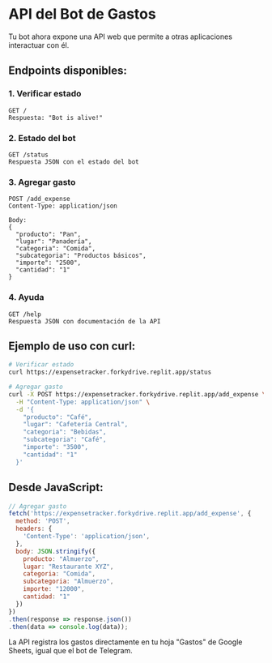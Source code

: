 # API del Bot de Gastos

Tu bot ahora expone una API web que permite a otras aplicaciones interactuar con él.

## Endpoints disponibles:

### 1. Verificar estado
```
GET /
Respuesta: "Bot is alive!"
```

### 2. Estado del bot
```
GET /status
Respuesta JSON con el estado del bot
```

### 3. Agregar gasto
```
POST /add_expense
Content-Type: application/json

Body:
{
  "producto": "Pan",
  "lugar": "Panadería", 
  "categoria": "Comida",
  "subcategoria": "Productos básicos",
  "importe": "2500",
  "cantidad": "1"
}
```

### 4. Ayuda
```
GET /help
Respuesta JSON con documentación de la API
```

## Ejemplo de uso con curl:

```bash
# Verificar estado
curl https://expensetracker.forkydrive.replit.app/status

# Agregar gasto
curl -X POST https://expensetracker.forkydrive.replit.app/add_expense \
  -H "Content-Type: application/json" \
  -d '{
    "producto": "Café",
    "lugar": "Cafetería Central",
    "categoria": "Bebidas",
    "subcategoria": "Café",
    "importe": "3500",
    "cantidad": "1"
  }'
```

## Desde JavaScript:

```javascript
// Agregar gasto
fetch('https://expensetracker.forkydrive.replit.app/add_expense', {
  method: 'POST',
  headers: {
    'Content-Type': 'application/json',
  },
  body: JSON.stringify({
    producto: "Almuerzo",
    lugar: "Restaurante XYZ",
    categoria: "Comida",
    subcategoria: "Almuerzo",
    importe: "12000",
    cantidad: "1"
  })
})
.then(response => response.json())
.then(data => console.log(data));
```

La API registra los gastos directamente en tu hoja "Gastos" de Google Sheets, igual que el bot de Telegram.